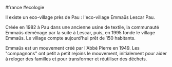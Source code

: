 #france #ecologie 

Il existe un eco-village près de Pau : l'eco-village Emmaüs Lescar Pau. 

Créée en 1982 à Pau dans une ancienne usine de textile, la communauté Emmaüs déménage par la suite à Lescar, puis, en 1995 fonde le village Emmaüs. Le village compte aujourd'hui prêt de 150 habitants.

Emmaüs est un mouvement créé par l'Abbé Pierre en 1949. Les "compagnons" ont petit a petit rejoins le mouvement, initialement pour aider à reloger des familles et pour transformer et réutiliser des déchets. 

